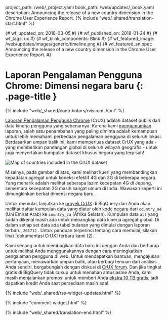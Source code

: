 project_path: /web/_project.yaml
book_path: /web/updates/_book.yaml
description: Announcing the release of a new country dimension in the Chrome User Experience Report.
{% include "web/_shared/translation-start.html" %}

{# wf_updated_on: 2018-03-05 #}
{# wf_published_on: 2018-01-24 #}
{# wf_tags: ux #}
{# wf_blink_components: Blink #}
{# wf_featured_image: /web/updates/images/generic/timeline.png #}
{# wf_featured_snippet: Announcing the release of a new country dimension in the Chrome User Experience Report. #}

# Laporan Pengalaman Pengguna Chrome: Dimensi negara baru {: .page-title }

{% include "web/_shared/contributors/rviscomi.html" %}

<div class="clearfix"></div>

[Laporan Pengalaman Pengguna Chrome](/web/tools/chrome-user-experience-report/) (CrUX) adalah dataset publik dari data kinerja pengguna yang sebenarnya. Karena kami [mengumumkan](https://blog.chromium.org/2017/10/introducing-chrome-user-experience-report.html) laporan, salah satu penambahan yang paling diminta adalah kemampuan untuk lebih memahami perbedaan pengalaman pengguna di seluruh lokasi. Berdasarkan umpan balik ini, kami memperluas dataset CrUX yang ada - yang memberikan pandangan global di seluruh wilayah geografis - untuk juga menyertakan kumpulan dataset khusus negara yang terpisah!

<img src="/web/updates/images/2018/01/crux-countries.png"
    alt="Map of countries included in the CrUX dataset"/>

Misalnya, pada gambar di atas, kami melihat kueri yang membandingkan kepadatan agregat untuk koneksi efektif 4G dan 3G di beberapa negara. Yang menarik adalah melihat seberapa lazim kecepatan 4G di Jepang, sementara kecepatan 3G masih sangat umum di India. Wawasan seperti ini dimungkinkan berkat dimensi negara baru.

Untuk memulai, lanjutkan ke [proyek CrUX](https://bigquery.cloud.google.com/dataset/chrome-ux-report:all) di BigQuery dan Anda akan melihat daftar kumpulan data yang diatur oleh [kode negara](https://en.wikipedia.org/wiki/ISO_3166-1_alpha-2) dari `country_ae` (Uni Emirat Arab) ke `country_za` (Afrika Selatan). Kumpulan data `all` yang sudah dikenal masih ada untuk menangkap data kinerja agregat global. Di dalam setiap set data ada tabel bulanan yang dimulai dengan laporan terbaru, `201712` . Untuk panduan terperinci tentang cara memulai, silakan lihat [dokumentasi CrUX] terbaru kami (2).

Kami senang untuk membagikan data baru ini dengan Anda dan berharap untuk melihat Anda menggunakannya dengan cara meningkatkan pengalaman pengguna di web. Untuk mendapatkan bantuan, mengajukan pertanyaan, menawarkan umpan balik, atau berbagi temuan dari analisis Anda sendiri, bergabunglah dengan diskusi di [CrUX forum](https://groups.google.com/a/chromium.org/forum/#!forum/chrome-ux-report). Dan jika tingkat gratis di BigQuery tidak cukup untuk menahan antusiasme Anda, kami masih menjalankan promosi untuk memberi Anda [ekstra 10 TB gratis](https://docs.google.com/forms/d/e/1FAIpQLSeMYnz93JQuO7rPewVrKpLfxO7JREOysti0CQyRo31bc7cXHA/viewform), jadi dapatkan kredit Anda saat persediaan masih ada!

{% include "web/_shared/rss-widget-updates.html" %}

{% include "comment-widget.html" %}

{% include "web/_shared/translation-end.html" %}